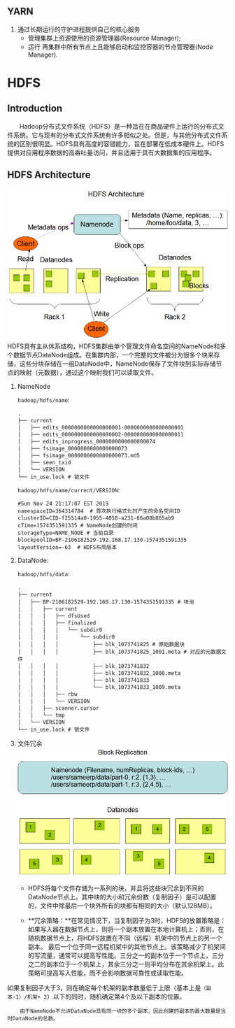 ## YARN

1. 通过长期运行的守护进程提供自己的核心服务
    - 管理集群上资源使用的资源管理器(Resource Manager);
    - 运行 再集群中所有节点上且能够启动和监控容器的节点管理器(Node Manager).

# HDFS
## Introduction
　　Hadoop分布式文件系统（HDFS）是一种旨在在商品硬件上运行的分布式文件系统。它与现有的分布式文件系统有许多相似之处。但是，与其他分布式文件系统的区别很明显。HDFS具有高度的容错能力，旨在部署在低成本硬件上。HDFS提供对应用程序数据的高吞吐量访问，并且适用于具有大数据集的应用程序。
## HDFS Architecture

![HDFS架构](images/hdfs/hdfsarchitecture.png) 
HDFS具有主从体系结构，HDFS集群由单个管理文件命名空间的NameNode和多个数据节点DataNode组成。在集群内部，一个完整的文件被分为很多个块来存储，这些分块存储在一组DataNode中，NameNode保存了文件块到实际存储节点的映射（元数据），通过这个映射我们可以读取文件。

1. NameNode

    `hadoop/hdfs/name`:

    ```
    .
    ├── current
    │   ├── edits_0000000000000000001-0000000000000000001
    │   ├── edits_0000000000000000002-0000000000000000011
    │   ├── edits_inprogress_0000000000000000074
    │   ├── fsimage_0000000000000000073
    │   ├── fsimage_0000000000000000073.md5
    │   ├── seen_txid
    │   └── VERSION
    └── in_use.lock # 锁文件
    
    ```

    `hadoop/hdfs/name/current/VERSION`:

    ```
    #Sun Nov 24 21:17:07 EST 2019
    namespaceID=364314784  # 首次执行格式化时产生的命名空间ID
    clusterID=CID-f25514a0-1955-4058-a231-66a08b865ab9
    cTime=1574351591335 # NameNode创建的时间
    storageType=NAME_NODE # 当前目录
    blockpoolID=BP-2106182529-192.168.17.130-1574351591335
    layoutVersion=-63  # HDFS布局版本
    ```

2. DataNode:

    `hadoop/hdfs/data`:

    ```
    .
    ├── current
    │   ├── BP-2106182529-192.168.17.130-1574351591335 # 块池
    │   │   ├── current
    │   │   │   ├── dfsUsed
    │   │   │   ├── finalized
    │   │   │   │   └── subdir0
    │   │   │   │       └── subdir0
    │   │   │   │           ├── blk_1073741825 # 原始数据块
    │   │   │   │           ├── blk_1073741825_1001.meta # 对应的元数据文件
    │   │   │   │           ├── blk_1073741832
    │   │   │   │           ├── blk_1073741832_1008.meta
    │   │   │   │           ├── blk_1073741833
    │   │   │   │           └── blk_1073741833_1009.meta
    │   │   │   ├── rbw
    │   │   │   └── VERSION
    │   │   ├── scanner.cursor
    │   │   └── tmp
    │   └── VERSION
    └── in_use.lock # 锁文件
    
    ```

3. 文件冗余
	![块冗余](images/hdfs/hdfsdatanodes.png)
	
	- HDFS将每个文件存储为一系列的块，并且将这些块冗余到不同的DataNode节点上。其中块的大小和冗余份数（复制因子）是可以配置的，文件中除最后一个块外所有的块都有相同的大小（默认128MB）。
	
	- **冗余策略：**在常见情况下，当复制因子为3时，HDFS的放置策略是：如果写入器在数据节点上，则将一个副本放置在本地计算机上；否则，在随机数据节点上，将HDFS放置在不同（远程）机架中的节点上的另一个副本。 最后一个位于同一远程机架中的其他节点上。该策略减少了机架间的写流量，通常可以提高写性能。三分之一的副本位于一个节点上，三分之二的副本位于一个机架上，其余三分之一则平均分布在其余机架上。此策略可提高写入性能，而不会影响数据可靠性或读取性能。
	
如果复制因子大于3，则在确定每个机架的副本数量低于上限（基本上是`（副本-1）/机架+ 2`）以下的同时，随机确定第4个及以下副本的位置。
	
	    由于NameNode不允许DataNode具有同一块的多个副本，因此创建的副本的最大数量是当时DataNode的总数。
	    

	
